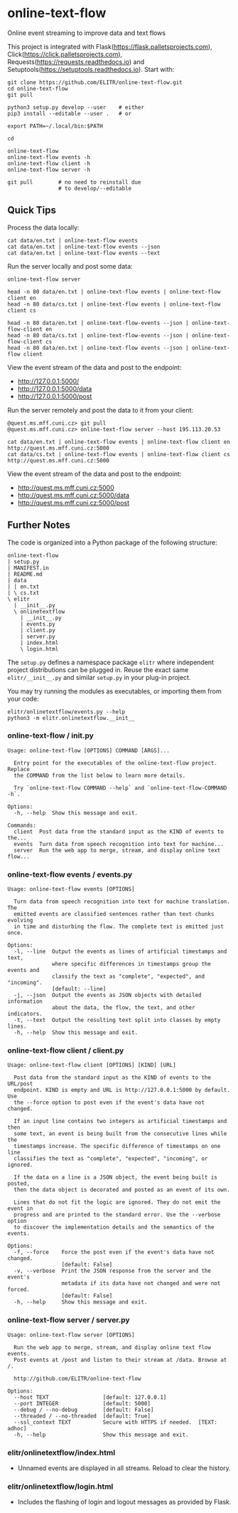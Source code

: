 # online-text-flow
Online event streaming to improve data and text flows

This project is integrated with Flask(https://flask.palletsprojects.com), Click(https://click.palletsprojects.com), Requests(https://requests.readthedocs.io) and Setuptools(https://setuptools.readthedocs.io). Start with:

    git clone https://github.com/ELITR/online-text-flow.git
    cd online-text-flow
    git pull
    
    python3 setup.py develop --user    # either
    pip3 install --editable --user .   # or
    
    export PATH=~/.local/bin:$PATH

    cd
    
    online-text-flow
    online-text-flow events -h
    online-text-flow client -h
    online-text-flow server -h
    
    git pull        # no need to reinstall due 
                    # to develop/--editable

## Quick Tips

Process the data locally:

    cat data/en.txt | online-text-flow events
    cat data/en.txt | online-text-flow events --json
    cat data/en.txt | online-text-flow events --text

Run the server locally and post some data:

    online-text-flow server
    
    head -n 80 data/en.txt | online-text-flow events | online-text-flow client en
    head -n 80 data/cs.txt | online-text-flow events | online-text-flow client cs
    
    head -n 80 data/en.txt | online-text-flow-events --json | online-text-flow-client en
    head -n 80 data/cs.txt | online-text-flow-events --json | online-text-flow-client cs
    head -n 80 data/en.txt | online-text-flow events --json | online-text-flow client

View the event stream of the data and post to the endpoint:

- http://127.0.0.1:5000/
- http://127.0.0.1:5000/data
- http://127.0.0.1:5000/post

Run the server remotely and post the data to it from your client:

    @quest.ms.mff.cuni.cz> git pull
    @quest.ms.mff.cuni.cz> online-text-flow server --host 195.113.20.53

    cat data/en.txt | online-text-flow events | online-text-flow client en http://quest.ms.mff.cuni.cz:5000
    cat data/cs.txt | online-text-flow events | online-text-flow client cs http://quest.ms.mff.cuni.cz:5000

View the event stream of the data and post to the endpoint:

- http://quest.ms.mff.cuni.cz:5000
- http://quest.ms.mff.cuni.cz:5000/data
- http://quest.ms.mff.cuni.cz:5000/post

## Further Notes

The code is organized into a Python package of the following structure:

    online-text-flow
    | setup.py
    | MANIFEST.in
    | README.md
    | data
    | | en.txt
    | \ cs.txt
    \ elitr
      | __init__.py
      \ onlinetextflow
        | __init__.py
        | events.py
        | client.py
        | server.py
        | index.html
        \ login.html

The `setup.py` defines a namespace package `elitr` where independent project distributions can be plugged in. Reuse the exact same `elitr/__init__.py` and similar `setup.py` in your plug-in project.

You may try running the modules as executables, or importing them from your code:

    elitr/onlinetextflow/events.py --help
    python3 -m elitr.onlinetextflow.__init__

### online-text-flow / __init__.py

    Usage: online-text-flow [OPTIONS] COMMAND [ARGS]...
    
      Entry point for the executables of the online-text-flow project. Replace
      the COMMAND from the list below to learn more details.
    
      Try `online-text-flow COMMAND --help` and `online-text-flow-COMMAND -h`.
    
    Options:
      -h, --help  Show this message and exit.
    
    Commands:
      client  Post data from the standard input as the KIND of events to the...
      events  Turn data from speech recognition into text for machine...
      server  Run the web app to merge, stream, and display online text flow...

### online-text-flow events / events.py

    Usage: online-text-flow events [OPTIONS]
    
      Turn data from speech recognition into text for machine translation. The
      emitted events are classified sentences rather than text chunks evolving
      in time and disturbing the flow. The complete text is emitted just once.
    
    Options:
      -l, --line  Output the events as lines of artificial timestamps and text,
                  where specific differences in timestamps group the events and
                  classify the text as "complete", "expected", and "incoming".
                  [default: --line]
      -j, --json  Output the events as JSON objects with detailed information
                  about the data, the flow, the text, and other indicators.
      -t, --text  Output the resulting text split into classes by empty lines.
      -h, --help  Show this message and exit.

### online-text-flow client / client.py

    Usage: online-text-flow client [OPTIONS] [KIND] [URL]
    
      Post data from the standard input as the KIND of events to the URL/post
      endpoint. KIND is empty and URL is http://127.0.0.1:5000 by default. Use
      the --force option to post even if the event's data have not changed.
    
      If an input line contains two integers as artificial timestamps and then
      some text, an event is being built from the consecutive lines while the
      timestamps increase. The specific difference of timestamps on one line
      classifies the text as "complete", "expected", "incoming", or ignored.
    
      If the data on a line is a JSON object, the event being built is posted,
      then the data object is decorated and posted as an event of its own.
    
      Lines that do not fit the logic are ignored. They do not emit the event in
      progress and are printed to the standard error. Use the --verbose option
      to discover the implementation details and the semantics of the events.
    
    Options:
      -f, --force    Force the post even if the event's data have not changed.
                     [default: False]
      -v, --verbose  Print the JSON response from the server and the event's
                     metadata if its data have not changed and were not forced.
                     [default: False]
      -h, --help     Show this message and exit.

### online-text-flow server / server.py

    Usage: online-text-flow server [OPTIONS]
    
      Run the web app to merge, stream, and display online text flow events.
      Post events at /post and listen to their stream at /data. Browse at /.
    
      http://github.com/ELITR/online-text-flow
    
    Options:
      --host TEXT                 [default: 127.0.0.1]
      --port INTEGER              [default: 5000]
      --debug / --no-debug        [default: False]
      --threaded / --no-threaded  [default: True]
      --ssl_context TEXT          Secure with HTTPS if needed.  [TEXT: adhoc]
      -h, --help                  Show this message and exit.

### elitr/onlinetextflow/index.html

- Unnamed events are displayed in all streams. Reload to clear the history.

### elitr/onlinetextflow/login.html

- Includes the flashing of login and logout messages as provided by Flask.
